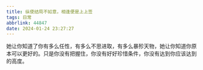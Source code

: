 ```yaml
---
title: 纵使结局不如意，相逢便是上上签
tags: 日常
abbrlink: 44847
date: 2024-01-24 23:27:27
---
```


她让你知道了你有多么任性，有多么不思进取，有多么暴殄天物，她让你知道你原本可以更好的。只是你没有把握住，你没有好好珍惜条件，你没有达到你应该达到的高度。